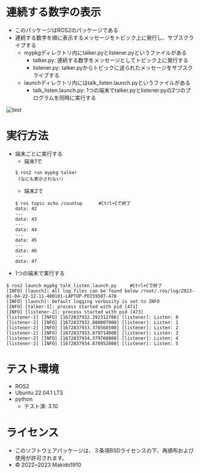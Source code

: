 # 連続する数字の表示
* このパッケージはROS2のパッケージである
* 連続する数字を順に表示するメッセージをトピック上に発行し、サブスクライブする
  * mypkgディレクトリ内にtalker.pyとlistener.pyというファイルがある
    * talker.py: 連続する数字をメッセージとしてトピック上に発行する
    * listener.py: talker.pyからトピックに送られたメッセージをサブスクライブする
  * launchディレクトリ内にはtalk_listen.launch.pyというファイルがある
    * talk_listen.launch.py: 1つの端末でtalker.pyとlistener.pyの2つのプログラムを同時に実行する

![test](https://github.com/Makido1910/mypkg/actions/workflows/test.yml/badge.svg)

# 実行方法
* 端末ごとに実行する
  * 端末1で
  ```
  $ ros2 run mypkg talker
   (なにも表示されない)
  ```
  * 端末2で
  ```
  $ ros topic echo /countup      #Ctrl+Cで終了
  data: 42
  ---
  data: 43
  ---
  data: 44
  ---
  data: 45
  ---
  data: 46
  ---
  data: 47
  ```
* 1つの端末で実行する
```
$ ros2 launch mypkg talk_listen.launch.py     #Ctrl+Cで終了
[INFO] [launch]: All log files can be found below /root/.ros/log/2023-01-04-22-12-11-400101-LAPTOP-PDI5958T-470
[INFO] [launch]: Default logging verbosity is set to INFO
[INFO] [talker-1]: process started with pid [471]
[INFO] [listener-2]: process started with pid [473]
[listener-2] [INFO] [1672837932.392312700] [listener]: Listen: 0
[listener-2] [INFO] [1672837932.880007000] [listener]: Listen: 1
[listener-2] [INFO] [1672837933.378568500] [listener]: Listen: 2
[listener-2] [INFO] [1672837933.879714000] [listener]: Listen: 3
[listener-2] [INFO] [1672837934.379760000] [listener]: Listen: 4
[listener-2] [INFO] [1672837934.878952000] [listener]: Listen: 5

```
# テスト環境
* ROS2 
* Ubuntu 22.04.1 LTS
* python
  * テスト済: 3.10

# ライセンス
* このソフトウェアパッケージは、３条項BSDライセンスの下、再頒布および使用が許可されます。
* © 2022~2023 Makido1910
